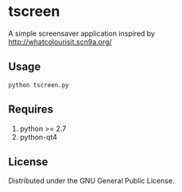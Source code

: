 # tscreen

A simple screensaver application inspired by http://whatcolourisit.scn9a.org/

## Usage

    python tscreen.py

## Requires

1. python >= 2.7
2. python-qt4

## License

Distributed under the GNU General Public License.
